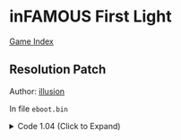 # inFAMOUS First Light

[Game Index](README.md#games)

## Resolution Patch

Author: [illusion](https://github.com/illusion0001)

In file `eboot.bin`

<details>
<summary>Code 1.04 (Click to Expand)</summary>

```
# Base
C7 43 0C 80 07 00 00 C7 43 10 38 04 00 00

# Presets:

# 720p target
C7 43 0C 00 05 00 00 C7 43 10 D0 02 00 00

# 540p target
C7 43 0C C0 03 00 00 C7 43 10 1C 02 00 00
```

</details>
